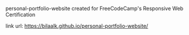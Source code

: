personal-portfolio-website created for FreeCodeCamp's Responsive Web Certification

link url: https://bilaalk.github.io/personal-portfolio-website/
